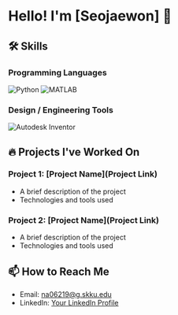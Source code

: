 # Hello! I'm [Seojaewon] 👋

## 🛠️ Skills

### Programming Languages
![Python](https://img.shields.io/badge/Python-3776AB?style=for-the-badge&logo=python&logoColor=white)
![MATLAB](https://img.shields.io/badge/-MATLAB-0076A8?style=for-the-badge&logoColor=white)

### Design / Engineering Tools
![Autodesk Inventor](https://img.shields.io/badge/Inventor-0696D7?style=for-the-badge&logo=autodesk&logoColor=white)

## 🔥 Projects I've Worked On

### Project 1: [Project Name](Project Link)
- A brief description of the project
- Technologies and tools used

### Project 2: [Project Name](Project Link)
- A brief description of the project
- Technologies and tools used

## 📫 How to Reach Me
- Email: na06219@g.skku.edu
- LinkedIn: [Your LinkedIn Profile](www.linkedin.com/in/seopengsu)


